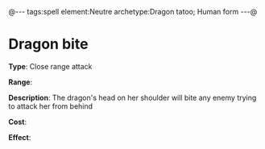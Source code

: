 @---
tags:spell
element:Neutre
archetype:Dragon tatoo; Human form
---@

# Dragon bite

**Type**:
Close range attack

**Range**:

**Description**:
The dragon's head on her shoulder will bite any enemy trying to attack her from behind

**Cost**:

**Effect**:
